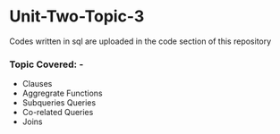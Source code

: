 # Unit-Two-Topic-3

Codes written in sql are uploaded in the code section of this repository

### Topic Covered: -
- Clauses
- Aggregrate Functions
- Subqueries Queries
- Co-related Queries
- Joins 

